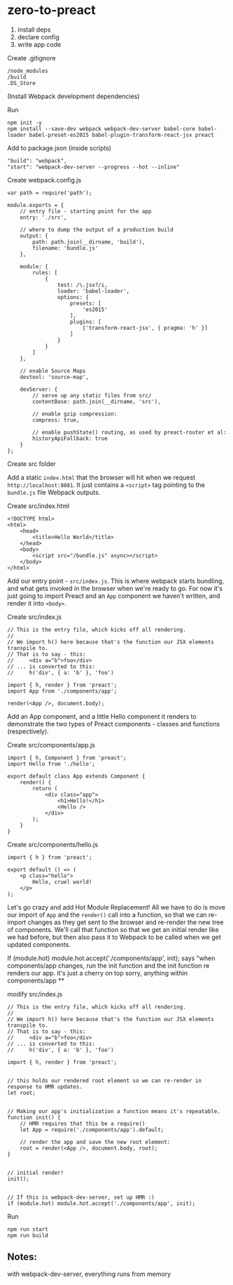 # zero-to-preact

1. install deps
1. declare config
1. write app code

Create .gitignore
```
/node_modules
/build
.DS_Store
```

(Install Webpack development dependencies)

Run
```
npm init -y
npm install --save-dev webpack webpack-dev-server babel-core babel-loader babel-preset-es2015 babel-plugin-transform-react-jsx preact
```

Add to package.json (inside scripts)
```
"build": "webpack",
"start": "webpack-dev-server --progress --hot --inline"
```

Create webpack.config.js
```
var path = require('path');

module.exports = {
	// entry file - starting point for the app
	entry: './src',

	// where to dump the output of a production build
	output: {
		path: path.join(__dirname, 'build'),
		filename: 'bundle.js'
	},

	module: {
		rules: [
			{
				test: /\.jsx?/i,
				loader: 'babel-loader',
				options: {
					presets: [
						'es2015'
					],
					plugins: [
						['transform-react-jsx', { pragma: 'h' }]
					]
				}
			}
		]
	},

	// enable Source Maps
	devtool: 'source-map',

	devServer: {
		// serve up any static files from src/
		contentBase: path.join(__dirname, 'src'),

		// enable gzip compression:
		compress: true,

		// enable pushState() routing, as used by preact-router et al:
		historyApiFallback: true
	}
};
```

Create src folder

Add a static `index.html` that the browser will hit when we request `http://localhost:8081`. It just contains a `<script>` tag pointing to the `bundle.js` file Webpack outputs.

Create src/index.html
```
<!DOCTYPE html>
<html>
	<head>
		<title>Hello World</title>
	</head>
	<body>
		<script src="/bundle.js" async></script>
	</body>
</html>
```

Add our entry point - `src/index.js`. This is where webpack starts bundling, and what gets invoked in the browser when we're ready to go. For now it's just going to import Preact and an `App` component we haven't written, and render it into `<body>`.

Create src/index.js
```
// This is the entry file, which kicks off all rendering.
//
// We import h() here because that's the function our JSX elements transpile to.
// That is to say - this:
//     <div a="b">foo</div>
// ... is converted to this:
//     h('div', { a: 'b' }, 'foo')

import { h, render } from 'preact';
import App from './components/app';

render(<App />, document.body);
```

Add an App component, and a little Hello component it renders to demonstrate the two types of Preact components - classes and functions (respectively).

Create src/components/app.js
```
import { h, Component } from 'preact';
import Hello from './hello';

export default class App extends Component {
	render() {
		return (
			<div class="app">
				<h1>Hello!</h1>
				<Hello />
			</div>
		);
	}
}
```

Create src/components/hello.js
```
import { h } from 'preact';

export default () => (
	<p class="hello">
		Hello, cruel world!
	</p>
);
```

Let's go crazy and add Hot Module Replacement!
All we have to do is move our import of `App` and the `render()` call into a function, so that we can re-import changes as they get sent to the browser and re-render the new tree of components. We'll call that function so that we get an initial render like we had before, but then also pass it to Webpack to be called when we get updated components.


If (module.hot) module.hot.accept('./components/app', init);
says "when components/app changes, run the init function and the init function re renders our app. it's just a cherry on top
sorry, anything within components/app **

modify src/index.js
```
// This is the entry file, which kicks off all rendering.
//
// We import h() here because that's the function our JSX elements transpile to.
// That is to say - this:
//     <div a="b">foo</div>
// ... is converted to this:
//     h('div', { a: 'b' }, 'foo')

import { h, render } from 'preact';


// this holds our rendered root element so we can re-render in response to HMR updates.
let root;


// Making our app's initialization a function means it's repeatable.
function init() {
	// HMR requires that this be a require()
	let App = require('./components/app').default;

	// render the app and save the new root element:
	root = render(<App />, document.body, root);
}


// initial render!
init();


// If this is webpack-dev-server, set up HMR :)
if (module.hot) module.hot.accept('./components/app', init);
```

Run
```
npm run start
npm run build
```

## Notes:

with webpack-dev-server, everything runs from memory

